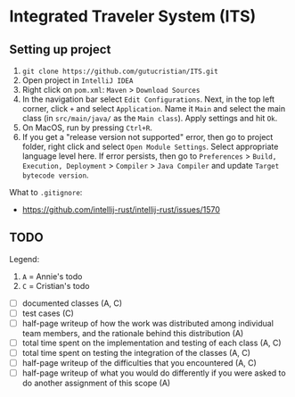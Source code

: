 # Integrated Traveler System (ITS)

## Setting up project

1. `git clone https://github.com/gutucristian/ITS.git`
2. Open project in `IntelliJ IDEA`
3. Right click on `pom.xml`: `Maven` > `Download Sources`
4. In the navigation bar select `Edit Configurations`. Next, in the top left corner, click `+` and select `Application`. Name it `Main` and select the main class (in `src/main/java/` as the `Main class`). Apply settings and hit `Ok`.
5. On MacOS, run by pressing `Ctrl+R`.
6. If you get a "release version not supported" error, then go to project folder, right click and select `Open Module Settings`. Select appropriate language level here. If error persists, then go to `Preferences` > `Build, Execution, Deployment` > `Compiler` > `Java Compiler` and update `Target bytecode version`.

What to `.gitignore`:
- https://github.com/intellij-rust/intellij-rust/issues/1570

## TODO

Legend:

1. `A` = Annie's todo
2. `C` = Cristian's todo

- [ ] documented classes (A, C)
- [ ] test cases (C)
- [ ] half-page writeup of how the work was distributed among individual team members, and the rationale
behind this distribution (A)
- [ ] total time spent on the implementation and testing of each class (A, C)
- [ ] total time spent on testing the integration of the classes (A, C)
- [ ] half-page writeup of the difficulties that you encountered (A, C)
- [ ] half-page writeup of what you would do differently if you were asked to do another assignment of this
scope (A)
